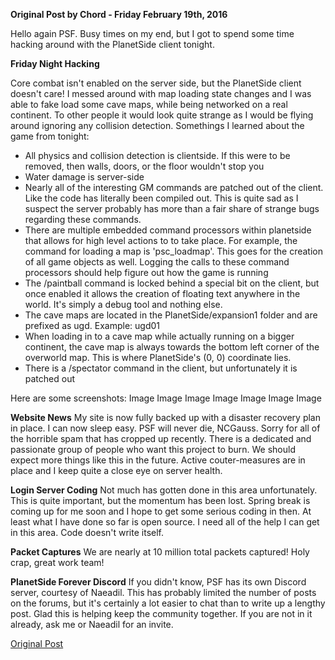 **Original Post by Chord - Friday February 19th, 2016**

Hello again PSF. Busy times on my end, but I got to spend some time
hacking around with the PlanetSide client tonight.

**Friday Night Hacking**

Core combat isn't enabled on the server side, but the PlanetSide client
doesn't care! I messed around with map loading state changes and I was
able to fake load some cave maps, while being networked on a real
continent. To other people it would look quite strange as I would be
flying around ignoring any collision detection. Somethings I learned
about the game from tonight:

- All physics and collision detection is clientside. If this were to
  be removed, then walls, doors, or the floor wouldn't stop you
- Water damage is server-side
- Nearly all of the interesting GM commands are patched out of the
  client. Like the code has literally been compiled out. This is quite
  sad as I suspect the server probably has more than a fair share of
  strange bugs regarding these commands.
- There are multiple embedded command processors within planetside
  that allows for high level actions to to take place. For example,
  the command for loading a map is 'psc_loadmap'. This goes for the
  creation of all game objects as well. Logging the calls to these
  command processors should help figure out how the game is running
- The /paintball command is locked behind a special bit on the client,
  but once enabled it allows the creation of floating text anywhere in
  the world. It's simply a debug tool and nothing else.
- The cave maps are located in the PlanetSide/expansion1 folder and
  are prefixed as ugd. Example: ugd01
- When loading in to a cave map while actually running on a bigger
  continent, the cave map is always towards the bottom left corner of
  the overworld map. This is where PlanetSide's (0, 0) coordinate
  lies.
- There is a /spectator command in the client, but unfortunately it is
  patched out

Here are some screenshots: Image Image Image Image Image Image Image

**Website News** My site is now fully backed up with a disaster recovery
plan in place. I can now sleep easy. PSF will never die, NCGauss. Sorry
for all of the horrible spam that has cropped up recently. There is a
dedicated and passionate group of people who want this project to burn.
We should expect more things like this in the future. Active
couter-measures are in place and I keep quite a close eye on server
health.

**Login Server Coding** Not much has gotten done in this area
unfortunately. This is quite important, but the momentum has been lost.
Spring break is coming up for me soon and I hope to get some serious
coding in then. At least what I have done so far is open source. I need
all of the help I can get in this area. Code doesn't write itself.

**Packet Captures** We are nearly at 10 million total packets captured!
Holy crap, great work team!

**PlanetSide Forever Discord** If you didn't know, PSF has its own
Discord server, courtesy of Naeadil. This has probably limited the
number of posts on the forums, but it's certainly a lot easier to chat
than to write up a lengthy post. Glad this is helping keep the community
together. If you are not in it already, ask me or Naeadil for an invite.

[Original Post](http://psforever.net/forum/viewtopic.php?f=11&t=142)

<!--[Category:PSForever Updates](Category:PSForever_Updates.md)-->
